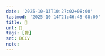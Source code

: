 ```yaml
---
date: '2025-10-13T10:27:02+08:00'
lastmod: '2025-10-14T21:46:45-08:00'
title: 􃪃
url: 􃪃
tags: [釁]
src: DCCV
note:
---
```

